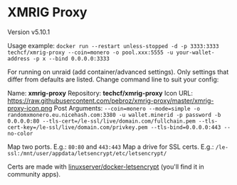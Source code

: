 # XMRIG Proxy

Version v5.10.1

Usage example:
`docker run --restart unless-stopped -d -p 3333:3333 techcf/xmrig-proxy --coin=monero -o pool.xxx:5555 -u your-wallet-address -p x --bind 0.0.0.0:3333`

For running on unraid (add container/advanced settings). Only settings that differ from defaults are listed. Change command line to suit your config:

Name: **xmrig-proxy**
Repository: **techcf/xmrig-proxy**
Icon URL: https://raw.githubusercontent.com/pebroz/xmrig-proxy/master/xmrig-proxy-icon.png
Post Arguments: `--coin=monero --mode=simple -o randomxmonero.eu.nicehash.com:3380 -u wallet.minerid -p password -b 0.0.0.0:80 --tls-cert=/le-ssl/live/domain.com/fullchain.pem --tls-cert-key=/le-ssl/live/domain.com/privkey.pem --tls-bind=0.0.0.0:443 --no-color`

Map two ports. E.g.: `80:80` and `443:443`
Map a drive for SSL certs. E.g.: `/le-ssl:/mnt/user/appdata/letsencrypt/etc/letsencrypt/`

Certs are made with [linuxserver/docker-letsencrypt](https://forums.unraid.net/topic/51808-support-linuxserverio-letsencrypt-nginx/) (you'll find it in community apps).